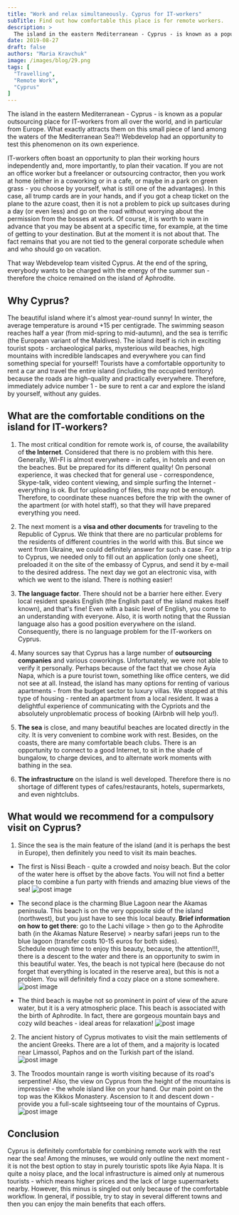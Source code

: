 ```yaml
---
title: "Work and relax simultaneously. Cyprus for IT-workers"
subTitle: Find out how comfortable this place is for remote workers.
description: >
  The island in the eastern Mediterranean - Cyprus - is known as a popular outsourcing place for IT-workers from all over the world, and in particular from Europe. What exactly attracts them on this small piece of land among the waters of the Mediterranean
date: 2019-08-27
draft: false
authors: "Maria Kravchuk"
image: /images/blog/29.png
tags: [
  "Travelling",
  "Remote Work",
  "Cyprus"
]
---
```


The island in the eastern Mediterranean - Cyprus - is known as a popular outsourcing place for IT-workers from all over the world, and in particular from Europe. What exactly attracts them on this small piece of land among the waters of the Mediterranean Sea?! Webdevelop had an opportunity to test this phenomenon on its own experience.

IT-workers often boast an opportunity to plan their working hours independently and, more importantly, to plan their vacation. If you are not an office worker but a freelancer or outsourcing contractor, then you work at home (either in a coworking or in a cafe, or maybe in a park on green grass - you choose by yourself, what is still one of the advantages). In this case, all trump cards are in your hands, and if you got a cheap ticket on the plane to the azure coast, then it is not a problem to pick up suitcases during a day (or even less) and go on the road without worrying about the permission from the bosses at work. Of course, it is worth to warn in advance that you may be absent at a specific time, for example, at the time of getting to your destination. But at the moment it is not about that. The fact remains that you are not tied to the general corporate schedule when and who should go on vacation.

That way Webdevelop team visited Cyprus. At the end of the spring, everybody wants to be charged with the energy of the summer sun - therefore the choice remained on the island of Aphrodite.

## Why Cyprus?

The beautiful island where it's almost year-round sunny! In winter, the average temperature is around +15 per centigrade. The swimming season reaches half a year (from mid-spring to mid-autumn), and the sea is terrific (the European variant of the Maldives). The island itself is rich in exciting tourist spots - archaeological parks, mysterious wild beaches, high mountains with incredible landscapes and everywhere you can find something special for yourself! Tourists have a comfortable opportunity to rent a car and travel the entire island (including the occupied territory) because the roads are high-quality and practically everywhere. Therefore, immediately advice number 1 - be sure to rent a car and explore the island by yourself, without any guides.

## What are the comfortable conditions on the island for IT-workers?

1. The most critical condition for remote work is, of course, the availability of **the Internet**. Considered that there is no problem with this here. Generally, WI-FI is almost everywhere - in cafes, in hotels and even on the beaches. But be prepared for its different quality! On personal experience, it was checked that for general use - correspondence, Skype-talk, video content viewing, and simple surfing the Internet - everything is ok. But for uploading of files, this may not be enough. Therefore, to coordinate these nuances before the trip with the owner of the apartment (or with hotel staff), so that they will have prepared everything you need.

2. The next moment is a **visa and other documents** for traveling to the Republic of Cyprus. We think that there are no particular problems for the residents of different countries in the world with this. But since we went from Ukraine, we could definitely answer for such a case. For a trip to Cyprus, we needed only to fill out an application (only one sheet), preloaded it on the site of the embassy of Cyprus, and send it by e-mail to the desired address. The next day we got an electronic visa, with which we went to the island. There is nothing easier!

3. **The language factor**. There should not be a barrier here either. Every local resident speaks English (the English past of the island makes itself known), and that's fine! Even with a basic level of English, you come to an understanding with everyone. Also, it is worth noting that the Russian language also has a good position everywhere on the island. Consequently, there is no language problem for the IT-workers on Cyprus.

4. Many sources say that Cyprus has a large number of **outsourcing companies** and various coworkings. Unfortunately, we were not able to verify it personally. Perhaps because of the fact that we chose Ayia Napa, which is a pure tourist town, something like office centers, we did not see at all. Instead, the island has many options for renting of various apartments - from the budget sector to luxury villas. We stopped at this type of housing - rented an apartment from a local resident. It was a delightful experience of communicating with the Cypriots and the absolutely unproblematic process of booking (Airbnb will help you!).

5. **The sea** is close, and many beautiful beaches are located directly in the city. It is very convenient to combine work with rest. Besides, on the coasts, there are many comfortable beach clubs. There is an opportunity to connect to a good Internet, to sit in the shade of bungalow, to charge devices, and to alternate work moments with bathing in the sea.

6. **The infrastructure** on the island is well developed. Therefore there is no shortage of different types of cafes/restaurants, hotels, supermarkets, and even nightclubs.

## What would we recommend for a compulsory visit on Cyprus?

1. Since the sea is the main feature of the island (and it is perhaps the best in Europe), then definitely you need to visit its main beaches.

- The first is Nissi Beach - quite a crowded and noisy beach. But the color of the water here is offset by the above facts. You will not find a better place to combine a fun party with friends and amazing blue views of the sea!
![post image](/images/blog/post-img-18.png)

- The second place is the charming Blue Lagoon near the Akamas peninsula. This beach is on the very opposite side of the island (northwest), but you just have to see this local beauty. **Brief information on how to get there**: go to the Lachi village > then go to the Aphrodite bath (in the Akamas Nature Reserve) > nearby safari jeeps run to the blue lagoon (transfer costs 10-15 euros for both sides).<br>
Schedule enough time to enjoy this beauty, because, the attention!!!, there is a descent to the water and there is an opportunity to swim in this beautiful water. Yes, the beach is not typical here (because do not forget that everything is located in the reserve area), but this is not a problem. You will definitely find a cozy place on a stone somewhere.
![post image](/images/blog/post-img-19.png)

- The third beach is maybe not so prominent in point of view of the azure water, but it is a very atmospheric place. This beach is associated with the birth of Aphrodite. In fact, there are gorgeous mountain bays and cozy wild beaches - ideal areas for relaxation!
![post image](/images/blog/post-img-20.png)

2. The ancient history of Cyprus motivates to visit the main settlements of the ancient Greeks. There are a lot of them, and a majority is located near Limassol, Paphos and on the Turkish part of the island.
![post image](/images/blog/post-img-21.png)

3. The Troodos mountain range is worth visiting because of its road's serpentine! Also, the view on Cyprus from the height of the mountains is impressive - the whole island like on your hand. Our main point on the top was the Kikkos Monastery. Ascension to it and descent down - provide you a full-scale sightseeing tour of the mountains of Cyprus.
![post image](/images/blog/post-img-22.png)

## Conclusion

Cyprus is definitely comfortable for combining remote work with the rest near the sea! Among the minuses, we would only outline the next moment - it is not the best option to stay in purely touristic spots like Ayia Napa. It is quite a noisy place, and the local infrastructure is aimed only at numerous tourists - which means higher prices and the lack of large supermarkets nearby. However, this minus is singled out only because of the comfortable workflow. In general, if possible, try to stay in several different towns and then you can enjoy the main benefits that each offers.